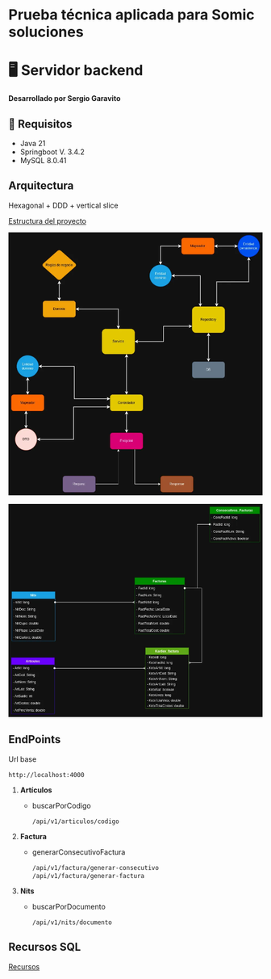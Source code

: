 # Prueba técnica aplicada para Somic soluciones

# &#x1f5a5; Servidor backend

__Desarrollado por Sergio Garavito__

## 🧰 Requisitos
- Java 21
- Springboot V. 3.4.2
- MySQL 8.0.41

## Arquitectura
Hexagonal + DDD + vertical slice

[Estructura del proyecto](./estructura_del_proyecto.md)

![](Diagrama-Arquitectura.webp)

![Diagrama ER](./Diagrama-Entidades.webp)

## EndPoints
Url base
~~~
http://localhost:4000
~~~

1. __Artículos__

    - buscarPorCodigo
        ~~~
        /api/v1/articulos/codigo
        ~~~

1. __Factura__
    - generarConsecutivoFactura
        ~~~
        /api/v1/factura/generar-consecutivo
        /api/v1/factura/generar-factura
        ~~~

1. __Nits__

    - buscarPorDocumento
        ~~~
        /api/v1/nits/documento
        ~~~

## Recursos SQL
[Recursos](./src/main/resources/queries.sql)